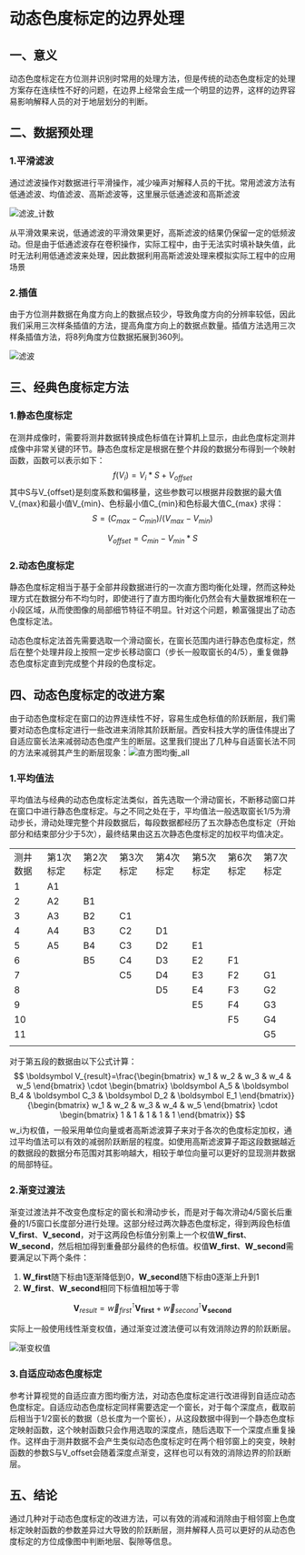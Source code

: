 # 动态色度标定的边界处理

## 一、意义

​		动态色度标定在方位测井识别时常用的处理方法，但是传统的动态色度标定的处理方案存在连续性不好的问题，在边界上经常会生成一个明显的边界，这样的边界容易影响解释人员的对于地层划分的判断。

## 二、数据预处理

### 1.平滑滤波

​		通过滤波操作对数据进行平滑操作，减少噪声对解释人员的干扰。常用滤波方法有低通滤波、均值滤波、高斯滤波等，这里展示低通滤波和高斯滤波

![滤波_计数](C:\Users\jimbook\Desktop\project\wellPlotAnalyze\image\滤波_计数.png)

​		从平滑效果来说，低通滤波的平滑效果更好，高斯滤波的结果仍保留一定的低频波动。但是由于低通滤波存在卷积操作，实际工程中，由于无法实时填补缺失值，此时无法利用低通滤波来处理，因此数据利用高斯滤波处理来模拟实际工程中的应用场景

### 2.插值

​		由于方位测井数据在角度方向上的数据点较少，导致角度方向的分辨率较低，因此我们采用三次样条插值的方法，提高角度方向上的数据点数量。插值方法选用三次样条插值方法，将8列角度方位数据拓展到360列。



![滤波](C:\Users\jimbook\Desktop\project\wellPlotAnalyze\image\滤波.png)

## 三、经典色度标定方法

### 1.静态色度标定

​		在测井成像时，需要将测井数据转换成色标值在计算机上显示，由此色度标定测井成像中非常关键的环节。静态色度标定是根据在整个井段的数据分布得到一个映射函数，函数可以表示如下：
$$
f(V_i) = V_i*S+V_{offset} \tag{1}
$$
​		其中S与V_{offset}是刻度系数和偏移量，这些参数可以根据井段数据的最大值V\_{max}和最小值V\_{min}、色标最小值C\_{min}和色标最大值C\_{max} 求得：
$$
S=(C_{max}-C_{min})/(V_{max}-V_{min}) \tag{2} 
$$

$$
V_{offset}=C_{min}-V_{min}*S \tag{3}
$$

### 2.动态色度标定

​	静态色度标定相当于基于全部井段数据进行的一次直方图均衡化处理，然而这种处理方式在数据分布不均匀时，即使进行了直方图均衡化仍然会有大量数据堆积在一小段区域，从而使图像的局部细节特征不明显。针对这个问题，赖富强提出了动态色度标定法。

​	动态色度标定法首先需要选取一个滑动窗长，在窗长范围内进行静态色度标定，然后在整个处理井段上按照一定步长移动窗口（步长一般取窗长的4/5），重复做静态色度标定直到完成整个井段的色度标定。

## 四、动态色度标定的改进方案

​		由于动态色度标定在窗口的边界连续性不好，容易生成色标值的阶跃断层，我们需要对动态色度标定进行一些改进来消除其阶跃断层。西安科技大学的唐佳伟提出了自适应窗长法来减弱动态色度产生的断层。这里我们提出了几种与自适窗长法不同的方法来减弱其产生的断层现象：![直方图均衡_all](C:\Users\jimbook\Desktop\project\wellPlotAnalyze\image\直方图均衡_all.png)

### 1.平均值法

​		平均值法与经典的动态色度标定法类似，首先选取一个滑动窗长，不断移动窗口并在窗口中进行静态色度标定。与之不同之处在于，平均值法一般选取窗长1/5为滑动步长，滑动处理完整个井段数据后，每段数据都经历了五次静态色度标定（开始部分和结束部分少于5次），最终结果由这五次静态色度标定的加权平均值决定。

<table>
   <tr>
      <td>测井数据</td>
      <td>第1次标定</td>
      <td>第2次标定</td>
      <td>第3次标定</td>
      <td>第4次标定</td>
      <td>第5次标定</td>
      <td>第6次标定</td>
      <td>第7次标定</td>
   </tr>
   <tr>
      <td>1</td>
      <td>A1</td>
      <td></td>
      <td></td>
      <td></td>
      <td></td>
      <td></td>
      <td></td>
   </tr>
   <tr>
      <td>2</td>
      <td>A2</td>
      <td>B1</td>
      <td></td>
      <td></td>
      <td></td>
      <td></td>
      <td></td>
   </tr>
   <tr>
      <td>3</td>
      <td>A3</td>
      <td>B2</td>
      <td>C1</td>
      <td></td>
      <td></td>
      <td></td>
      <td></td>
   </tr>
   <tr>
      <td>4</td>
      <td>A4</td>
      <td>B3</td>
      <td>C2</td>
      <td>D1</td>
      <td></td>
      <td></td>
      <td></td>
   </tr>
   <tr>
      <td>5</td>
      <td>A5</td>
      <td>B4</td>
      <td>C3</td>
      <td>D2</td>
      <td>E1</td>
      <td></td>
      <td></td>
   </tr>
   <tr>
      <td>6</td>
      <td></td>
      <td>B5</td>
      <td>C4</td>
      <td>D3</td>
      <td>E2</td>
      <td>F1</td>
      <td></td>
   </tr>
   <tr>
      <td>7</td>
      <td></td>
      <td></td>
      <td>C5</td>
      <td>D4</td>
      <td>E3</td>
      <td>F2</td>
      <td>G1</td>
   </tr>
   <tr>
      <td>8</td>
      <td></td>
      <td></td>
      <td></td>
      <td>D5</td>
      <td>E4</td>
      <td>F3</td>
      <td>G2</td>
   </tr>
   <tr>
      <td>9</td>
      <td></td>
      <td></td>
      <td></td>
      <td></td>
      <td>E5</td>
      <td>F4</td>
      <td>G3</td>
   </tr>
   <tr>
      <td>10</td>
      <td></td>
      <td></td>
      <td></td>
      <td></td>
      <td></td>
      <td>F5</td>
      <td>G4</td>
   </tr>
   <tr>
      <td>11</td>
      <td></td>
      <td></td>
      <td></td>
      <td></td>
      <td></td>
      <td></td>
      <td>G5</td>
   </tr>
   <tr>
      <td></td>
   </tr>
</table>

对于第五段的数据由以下公式计算：
$$
\boldsymbol V_{result}=\frac{\begin{bmatrix} w_1 & w_2 & w_3 & w_4 & w_5 \end{bmatrix} \cdot \begin{bmatrix} \boldsymbol A_5 & \boldsymbol B_4 & \boldsymbol C_3 & \boldsymbol D_2 & \boldsymbol E_1 \end{bmatrix}}{\begin{bmatrix} w_1 & w_2 & w_3 & w_4 & w_5 \end{bmatrix} \cdot \begin{bmatrix} 1 & 1 & 1 & 1 & 1 \end{bmatrix}}
$$
w_i为权值，一般采用单位向量或者高斯滤波算子来对于各次的色度标定加权，通过平均值法可以有效的减弱阶跃断层的程度。如使用高斯滤波算子距这段数据越近的数据段的数据分布范围对其影响越大，相较于单位向量可以更好的显现测井数据的局部特征。

### 2.渐变过渡法

​		渐变过渡法并不改变色度标定的窗长和滑动步长，而是对于每次滑动4/5窗长后重叠的1/5窗口长度部分进行处理。这部分经过两次静态色度标定，得到两段色标值**V_first**、**V_second**，对于这两段色标值分别乘上一个权值**W_first**、**W_second**，然后相加得到重叠部分最终的色标值。权值**W_first**、**W_second**需要满足以下两个条件：

1. **W_first**随下标由1逐渐降低到0，**W_second**随下标由0逐渐上升到1
2. **W_first**、**W_second**相同下标值相加等于零

$$
\boldsymbol V_{result} = \vec w_{first}^\intercal \boldsymbol{V_{first}} + \vec w_{second}^\intercal \boldsymbol{V_{second}}
$$

​		实际上一般使用线性渐变权值，通过渐变过渡法便可以有效消除边界的阶跃断层。

![渐变权值](C:\Users\jimbook\Desktop\project\wellPlotAnalyze\image\渐变权值.svg)

### 3.自适应动态色度标定

​		参考计算视觉的自适应直方图均衡方法，对动态色度标定进行改进得到自适应动态色度标定。自适应动态色度标定同样需要选定一个窗长，对于每个深度点，截取前后相当于1/2窗长的数据（总长度为一个窗长），从这段数据中得到一个静态色度标定映射函数，这个映射函数只会作用选取的深度点，随后选取下一个深度点重复操作。这样由于测井数据不会产生类似动态色度标定时在两个相邻窗上的突变，映射函数的参数S与V_offset会随着深度点渐变，这样也可以有效的消除边界的阶跃断层。

## 五、结论

​		通过几种对于动态色度标定的改进方法，可以有效的消减和消除由于相邻窗上色度标定映射函数的参数差异过大导致的阶跃断层，测井解释人员可以更好的从动态色度标定的方位成像图中判断地层、裂隙等信息。

